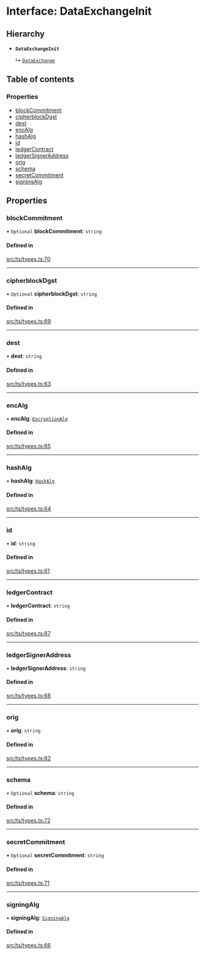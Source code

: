 # Interface: DataExchangeInit

## Hierarchy

- **`DataExchangeInit`**

  ↳ [`DataExchange`](DataExchange.md)

## Table of contents

### Properties

- [blockCommitment](DataExchangeInit.md#blockcommitment)
- [cipherblockDgst](DataExchangeInit.md#cipherblockdgst)
- [dest](DataExchangeInit.md#dest)
- [encAlg](DataExchangeInit.md#encalg)
- [hashAlg](DataExchangeInit.md#hashalg)
- [id](DataExchangeInit.md#id)
- [ledgerContract](DataExchangeInit.md#ledgercontract)
- [ledgerSignerAddress](DataExchangeInit.md#ledgersigneraddress)
- [orig](DataExchangeInit.md#orig)
- [schema](DataExchangeInit.md#schema)
- [secretCommitment](DataExchangeInit.md#secretcommitment)
- [signingAlg](DataExchangeInit.md#signingalg)

## Properties

### blockCommitment

• `Optional` **blockCommitment**: `string`

#### Defined in

[src/ts/types.ts:70](https://gitlab.com/i3-market/code/wp3/t3.2/conflict-resolution/non-repudiation-protocol/-/blob/499e4cb/src/ts/types.ts#L70)

___

### cipherblockDgst

• `Optional` **cipherblockDgst**: `string`

#### Defined in

[src/ts/types.ts:69](https://gitlab.com/i3-market/code/wp3/t3.2/conflict-resolution/non-repudiation-protocol/-/blob/499e4cb/src/ts/types.ts#L69)

___

### dest

• **dest**: `string`

#### Defined in

[src/ts/types.ts:63](https://gitlab.com/i3-market/code/wp3/t3.2/conflict-resolution/non-repudiation-protocol/-/blob/499e4cb/src/ts/types.ts#L63)

___

### encAlg

• **encAlg**: [`EncryptionAlg`](../API.md#encryptionalg)

#### Defined in

[src/ts/types.ts:65](https://gitlab.com/i3-market/code/wp3/t3.2/conflict-resolution/non-repudiation-protocol/-/blob/499e4cb/src/ts/types.ts#L65)

___

### hashAlg

• **hashAlg**: [`HashAlg`](../API.md#hashalg)

#### Defined in

[src/ts/types.ts:64](https://gitlab.com/i3-market/code/wp3/t3.2/conflict-resolution/non-repudiation-protocol/-/blob/499e4cb/src/ts/types.ts#L64)

___

### id

• **id**: `string`

#### Defined in

[src/ts/types.ts:61](https://gitlab.com/i3-market/code/wp3/t3.2/conflict-resolution/non-repudiation-protocol/-/blob/499e4cb/src/ts/types.ts#L61)

___

### ledgerContract

• **ledgerContract**: `string`

#### Defined in

[src/ts/types.ts:67](https://gitlab.com/i3-market/code/wp3/t3.2/conflict-resolution/non-repudiation-protocol/-/blob/499e4cb/src/ts/types.ts#L67)

___

### ledgerSignerAddress

• **ledgerSignerAddress**: `string`

#### Defined in

[src/ts/types.ts:68](https://gitlab.com/i3-market/code/wp3/t3.2/conflict-resolution/non-repudiation-protocol/-/blob/499e4cb/src/ts/types.ts#L68)

___

### orig

• **orig**: `string`

#### Defined in

[src/ts/types.ts:62](https://gitlab.com/i3-market/code/wp3/t3.2/conflict-resolution/non-repudiation-protocol/-/blob/499e4cb/src/ts/types.ts#L62)

___

### schema

• `Optional` **schema**: `string`

#### Defined in

[src/ts/types.ts:72](https://gitlab.com/i3-market/code/wp3/t3.2/conflict-resolution/non-repudiation-protocol/-/blob/499e4cb/src/ts/types.ts#L72)

___

### secretCommitment

• `Optional` **secretCommitment**: `string`

#### Defined in

[src/ts/types.ts:71](https://gitlab.com/i3-market/code/wp3/t3.2/conflict-resolution/non-repudiation-protocol/-/blob/499e4cb/src/ts/types.ts#L71)

___

### signingAlg

• **signingAlg**: [`SigningAlg`](../API.md#signingalg)

#### Defined in

[src/ts/types.ts:66](https://gitlab.com/i3-market/code/wp3/t3.2/conflict-resolution/non-repudiation-protocol/-/blob/499e4cb/src/ts/types.ts#L66)
